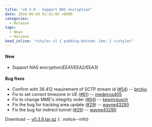 ```yaml
---
title: "v0.3.9 - Support NAS encryption"
date: 2018-06-03 01:42:05 +0000
categories:
  - Release
tags:
  - News
  - Release
head_inline: "<style> ul { padding-bottom: 1em; } </style>"
---
```


#### New
- Support NAS encryption(EEA1/EEA2/EEA3)

#### Bug fixes
- Confirm with 36.412 requirement of SCTP stream id ([#54](https://github.com/open5gs/open5gs/issues/54)) -- [brchiu](https://github.com/brchiu)
- Fix to set correct timezone in UE ([#61](https://github.com/open5gs/open5gs/pull/61)) -- [medeiros405](https://github.com/medeiros405)
- Fix to change MME's integrity order ([#64](https://github.com/open5gs/open5gs/issues/64)) -- [kewinrausch](https://github.com/kewinrausch)
- Fix the bug for tracking area update ([#29](https://github.com/open5gs/open5gs/issues/29)) -- [wayne43290](https://github.com/wayne43290)
- Fix the bug for indirect tunnel ([#29](https://github.com/open5gs/open5gs/issues/29)) -- [wayne43290](https://github.com/wayne43290)

Download -- [v0.3.9.tar.gz](https://github.com/open5gs/open5gs/archive/v0.3.9.tar.gz)
{: .notice--info}
